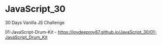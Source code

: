 # JavaScript_30
30 Days Vanilla JS Challenge

01-JavaScript-Drum-Kit - https://joydeeproy87.github.io/JavaScript_30/01-JavaScript_Drum_Kit
